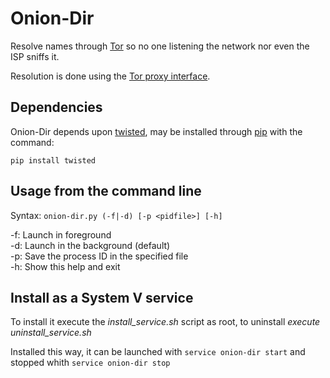 Onion-Dir
=========

Resolve names through [Tor](https://www.torproject.org/) so no one listening
the network nor even the ISP sniffs it.

Resolution is done using the [Tor proxy interface](http://download.exdat.com/viewprogramfile/18551-22).


Dependencies
------------

Onion-Dir depends upon [twisted](http://twistedmatrix.com/), may be installed
through [pip](https://pypi.python.org/pypi) with the command:

`pip install twisted`


Usage from the command line
---------------------------

Syntax: `onion-dir.py (-f|-d) [-p <pidfile>] [-h]`

-f: Launch in foreground  
-d: Launch in the background (default)  
-p: Save the process ID in the specified file  
-h: Show this help and exit  

Install as a System V service
-----------------------------

To install it execute the _install_service.sh_ script as root, to uninstall _execute uninstall_service.sh_

Installed this way, it can be launched with `service onion-dir start` and stopped whith `service onion-dir stop`
